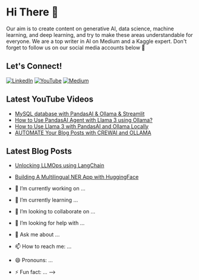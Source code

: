 # Hi There 👋

Our aim is to create content on generative AI, data science, machine learning, and deep learning, and try to make these areas understandable for everyone. We are a top writer in AI on Medium and a Kaggle expert. Don't forget to follow us on our social media accounts below 🔽

## Let's Connect!

[![LinkedIn](https://img.shields.io/badge/LinkedIn-blue?style=for-the-badge&logo=linkedin&logoColor=white)](https://www.linkedin.com/in/ankanmazumdar/)
[![YouTube](https://img.shields.io/badge/YouTube-red?style=for-the-badge&logo=youtube&logoColor=white)](https://www.youtube.com/channel/UCb2zY5ywTAd4MQDJIEWLHyg)
[![Medium](https://img.shields.io/badge/Medium-black?style=for-the-badge&logo=medium&logoColor=white)](https://medium.com/@ankanmazumdar2016)

## Latest YouTube Videos
- [MySQL database with PandasAI & Ollama & Streamlit](https://www.youtube.com/watch?v=your_video)
- [How to Use PandasAI Agent with Llama 3 using Ollama?](https://www.youtube.com/watch?v=your_video)
- [How to Use Llama 3 with PandasAI and Ollama Locally](https://www.youtube.com/watch?v=your_video)
- [AUTOMATE Your Blog Posts with CREWAI and OLLAMA](https://www.youtube.com/watch?v=your_video)

## Latest Blog Posts
- [Unlocking LLMOps using LangChain](https://medium.com/@your_medium/unlocking-llmops-using-langchain)
- [Building A Multilingual NER App with HuggingFace](https://medium.com/@your_medium/building-a-multilingual-ner-app-with-huggingface)


- 🔭 I’m currently working on ...
- 🌱 I’m currently learning ...
- 👯 I’m looking to collaborate on ...
- 🤔 I’m looking for help with ...
- 💬 Ask me about ...
- 📫 How to reach me: ...
- 😄 Pronouns: ...
- ⚡ Fun fact: ...
-->
